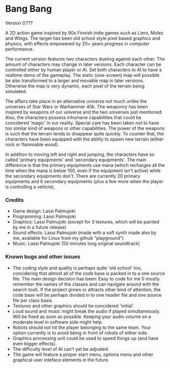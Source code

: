 # Bang Bang

Version 0.??? <br />

A 2D action game inspired by 90s Finnish indie games such as Liero, Molez and Wings. The target has been old school style pixel based graphics and physics, with effects empowered by 20+ years progress in computer performance.<br />

The current version features two characters dueling against each other. The amount of characters may change in later versions. Each character can be controlled either by human player or AI. Set both characters to AI to have a realtime demo of the gameplay. The static (one-screen) map will possible be also transformed to a larger and movable map in later versions. Otherwise the map is very dynamic, each pixel of the terrain being simulated.<br />

The affairs take place in an alternative universe not much unlike the universes of Star Wars or Warhammer 40k. The weaponry has been inspired by weapons of our universe and the two universes just mentioned. Also, the characters possess inhumane capabilities that could be concidered 'magic' in our reality. Special care has been taken not to have too similar kind of weapons or other capabilities. The power of the weapons is such that the terrain tends to disappear quite quickly. To counter that, the characters have been equipped with the ability to spawn new terrain (either rock or flammable wood).<br />

In addition to moving left and right and jumping, the characters have so called 'primary equipments' and 'secondary equipments'. The main difference is that the primary equipments use mana (which recharges all the time when the mana is below 100, even if the equipment isn't active) while the secondary equipments don't. There are currently 20 primary equipments and 6 secondary equipments (plus a few more when the player is controlling a vehicle).<br />

### Credits
<ul>
<li>Game design: Lassi Palmujoki</li>
<li>Programming: Lassi Palmujoki</li>
<li>Graphics: Lassi Palmujoki (except for 3 textures, which will be painted by me in a future release)</li>
<li>Sound effects: Lassi Palmujoki (made with a soft synth made also by me, available for Linux from my github "playground")</li>
<li>Music: Lassi Palmujoki (50 minutes long original soundtrack)</li>
</ul>
  
### Known bugs and other issues
<ul>
<li>The coding style and quality is perhaps quite 'old school' too, concidering that almost all of the code base is packed in to a one source file. The main design decision has been: Easy to code for me (I mostly remember the names of the classes and can navigate around with the search tool). If the project grows or attracts other kind of attention, the code base will be perhaps divided in to one header file and one source file per class basis.</li>
<li>Textures and other graphics should be concidered 'initial'.</li>
<li>Loud sound and music might break the audio if played simultaneously. Will be fixed as soon as possible. Keeping your audio volume on a moderate level in software side might help.</li>
<li>Robots should not hit the player belonging to the same team. Your option currently is to avoid being in front of robots of either side.</li>
<li>Graphics processing unit could be used to speed things up (and have even bigger effects).</li>
<li>The difficulty level of AI can't yet be adjusted.</li>
<li>The game will feature a proper start menu, options menu and other graphical user inteface elements in the future.</li>
</ul>
